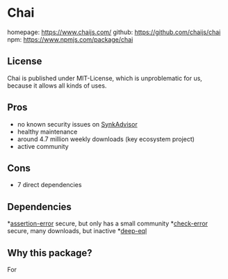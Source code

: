 # Chai

homepage: https://www.chaijs.com/
github: https://github.com/chaijs/chai
npm: https://www.npmjs.com/package/chai

## License
Chai is published under MIT-License, which is unproblematic for us, because it allows all kinds of uses. 

## Pros
* no known security issues on [SynkAdvisor](https://snyk.io/advisor/npm-package/chai)
* healthy maintenance
* around 4.7 million weekly downloads (key ecosystem project)
* active community

## Cons
* 7 direct dependencies

## Dependencies
*[assertion-error](https://snyk.io/advisor/npm-package/assertion-error) secure, but only has a small community
*[check-error](https://snyk.io/advisor/npm-package/check-error) secure, many downloads, but inactive
*[deep-eql]()
## Why this package?
For 